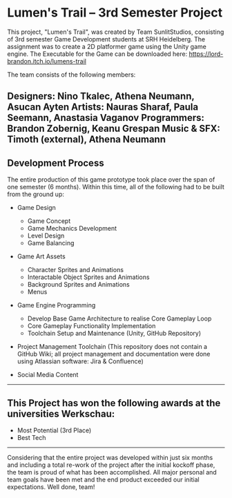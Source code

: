 # Lumen's Trail – 3rd Semester Project
This project, "Lumen's Trail", was created by Team SunlitStudios, consisting of 3rd semester Game Development students at SRH Heidelberg. The assignment was to create a 2D platformer game using the Unity game engine. The Executable for the Game can be downloaded here: https://lord-brandon.itch.io/lumens-trail

The team consists of the following members:

Designers: Nino Tkalec, Athena Neumann, Asucan Ayten
Artists: Nauras Sharaf, Paula Seemann, Anastasia Vaganov
Programmers: Brandon Zobernig, Keanu Grespan
Music & SFX: Timoth (external), Athena Neumann
---

## Development Process
The entire production of this game prototype took place over the span of one semester (6 months). Within this time, all of the following had to be built from the ground up:

- Game Design

  - Game Concept
  - Game Mechanics Development
  - Level Design
  - Game Balancing
- Game Art Assets
  - Character Sprites and Animations
  - Interactable Object Sprites and Animations
  - Background Sprites and Animations
  - Menus
- Game Engine Programming
  - Develop Base Game Architecture to realise Core Gameplay Loop 
  - Core Gameplay Functionality Implementation
  - Toolchain Setup and Maintenance (Unity, GitHub Repository)

- Project Management Toolchain (This repository does not contain a GitHub Wiki; all project management and documentation were done using Atlassian software: Jira & Confluence)
- Social Media Content
---

## This Project has won the following awards at the universities Werkschau:
- Most Potential (3rd Place)
- Best Tech
---

Considering that the entire project was developed within just six months and including a total re-work of the project after the initial kockoff phase, the team is proud of what has been accomplished. All major personal and team goals have been met and the end product exceeded our initial expectations. 
Well done, team!
